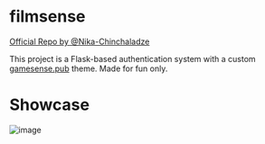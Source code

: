 # filmsense
<p><a href="https://github.com/Nika-Chinchaladze/Flask_Authentication">Official Repo by @Nika-Chinchaladze</a></p>

This project is a Flask-based authentication system with a custom <a href="https://gamesense.pub/forums/index.php">gamesense.pub</a> theme. Made for fun only.

# Showcase
![image](https://user-images.githubusercontent.com/69573290/235529550-261e7b2b-6515-424d-a40c-58d748e2d9ce.png)

